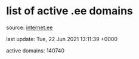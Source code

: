 # list of active .ee domains

source: [internet.ee](https://internet.ee/domains/ee-zone-file)

last update: Tue, 22 Jun 2021 13:11:39 +0000

active domains: 140740
